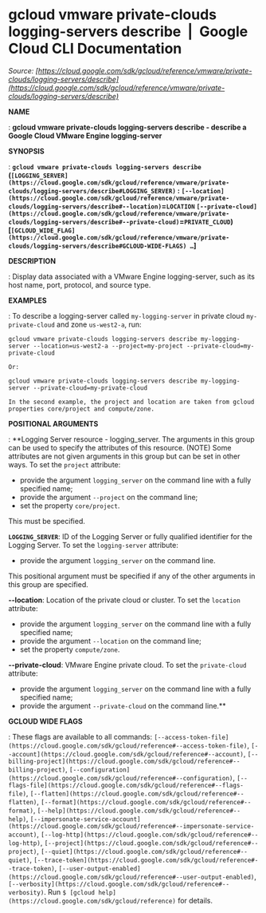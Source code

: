 # gcloud vmware private-clouds logging-servers describe  |  Google Cloud CLI Documentation

*Source: [https://cloud.google.com/sdk/gcloud/reference/vmware/private-clouds/logging-servers/describe](https://cloud.google.com/sdk/gcloud/reference/vmware/private-clouds/logging-servers/describe)*

**NAME**

: **gcloud vmware private-clouds logging-servers describe - describe a Google Cloud VMware Engine logging-server**

**SYNOPSIS**

: **`gcloud vmware private-clouds logging-servers describe` (`[LOGGING_SERVER](https://cloud.google.com/sdk/gcloud/reference/vmware/private-clouds/logging-servers/describe#LOGGING_SERVER)` : `[--location](https://cloud.google.com/sdk/gcloud/reference/vmware/private-clouds/logging-servers/describe#--location)`=`LOCATION` `[--private-cloud](https://cloud.google.com/sdk/gcloud/reference/vmware/private-clouds/logging-servers/describe#--private-cloud)`=`PRIVATE_CLOUD`) [`[GCLOUD_WIDE_FLAG](https://cloud.google.com/sdk/gcloud/reference/vmware/private-clouds/logging-servers/describe#GCLOUD-WIDE-FLAGS) …`]**

**DESCRIPTION**

: Display data associated with a VMware Engine logging-server, such as its host
name, port, protocol, and source type.

**EXAMPLES**

: To describe a logging-server called `my-logging-server` in private
cloud `my-private-cloud` and zone `us-west2-a`, run:

```
gcloud vmware private-clouds logging-servers describe my-logging-server --location=us-west2-a --project=my-project --private-cloud=my-private-cloud
```

```
Or:
```

```
gcloud vmware private-clouds logging-servers describe my-logging-server --private-cloud=my-private-cloud
```

```
In the second example, the project and location are taken from gcloud properties core/project and compute/zone.
```

**POSITIONAL ARGUMENTS**

: **Logging Server resource - logging_server. The arguments in this group can be
used to specify the attributes of this resource. (NOTE) Some attributes are not
given arguments in this group but can be set in other ways.
To set the `project` attribute:

- provide the argument `logging_server` on the command line with a
fully specified name;
- provide the argument `--project` on the command line;
- set the property `core/project`.

This must be specified.

**`LOGGING_SERVER`**:
ID of the Logging Server or fully qualified identifier for the Logging Server.
To set the `logging-server` attribute:

- provide the argument `logging_server` on the command line.

This positional argument must be specified if any of the other arguments in this
group are specified.

**--location**:
Location of the private cloud or cluster.
To set the `location` attribute:

- provide the argument `logging_server` on the command line with a
fully specified name;
- provide the argument `--location` on the command line;
- set the property `compute/zone`.

**--private-cloud**:
VMware Engine private cloud.
To set the `private-cloud` attribute:

- provide the argument `logging_server` on the command line with a
fully specified name;
- provide the argument `--private-cloud` on the command line.**

**GCLOUD WIDE FLAGS**

: These flags are available to all commands: `[--access-token-file](https://cloud.google.com/sdk/gcloud/reference#--access-token-file)`,
`[--account](https://cloud.google.com/sdk/gcloud/reference#--account)`, `[--billing-project](https://cloud.google.com/sdk/gcloud/reference#--billing-project)`,
`[--configuration](https://cloud.google.com/sdk/gcloud/reference#--configuration)`,
`[--flags-file](https://cloud.google.com/sdk/gcloud/reference#--flags-file)`,
`[--flatten](https://cloud.google.com/sdk/gcloud/reference#--flatten)`, `[--format](https://cloud.google.com/sdk/gcloud/reference#--format)`, `[--help](https://cloud.google.com/sdk/gcloud/reference#--help)`, `[--impersonate-service-account](https://cloud.google.com/sdk/gcloud/reference#--impersonate-service-account)`,
`[--log-http](https://cloud.google.com/sdk/gcloud/reference#--log-http)`,
`[--project](https://cloud.google.com/sdk/gcloud/reference#--project)`, `[--quiet](https://cloud.google.com/sdk/gcloud/reference#--quiet)`, `[--trace-token](https://cloud.google.com/sdk/gcloud/reference#--trace-token)`, `[--user-output-enabled](https://cloud.google.com/sdk/gcloud/reference#--user-output-enabled)`,
`[--verbosity](https://cloud.google.com/sdk/gcloud/reference#--verbosity)`.
Run `$ [gcloud help](https://cloud.google.com/sdk/gcloud/reference)` for details.